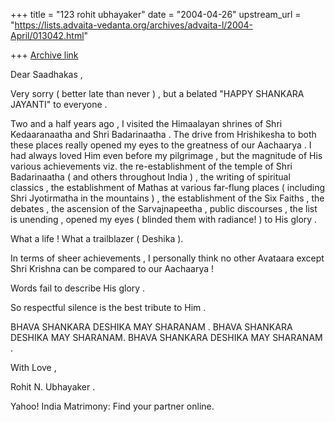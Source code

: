 +++
title = "123 rohit ubhayaker"
date = "2004-04-26"
upstream_url = "https://lists.advaita-vedanta.org/archives/advaita-l/2004-April/013042.html"

+++
[Archive link](https://lists.advaita-vedanta.org/archives/advaita-l/2004-April/013042.html)

Dear  Saadhakas ,

Very  sorry ( better  late than  never ) , but  a  belated  "HAPPY  SHANKARA  JAYANTI"  to  everyone .

Two  and  a  half  years  ago , I  visited  the  Himaalayan  shrines  of  Shri  Kedaaranaatha  and  Shri  Badarinaatha . The  drive  from  Hrishikesha  to  both  these  places  really  opened  my  eyes  to  the  greatness  of our  Aachaarya . I  had always  loved  Him  even  before  my  pilgrimage , but  the  magnitude  of  His  various  achievements  viz.  the  re-establishment  of  the  temple  of  Shri  Badarinaatha (  and  others  throughout  India ) , the  writing  of  spiritual  classics , the  establishment  of  Mathas  at  various  far-flung  places ( including  Shri Jyotirmatha  in  the  mountains ) , the  establishment  of  the  Six  Faiths ,  the  debates , the  ascension  of  the  Sarvajnapeetha ,  public  discourses , the  list  is  unending ,  opened  my  eyes (  blinded  them  with  radiance! )  to  His  glory .

What  a  life !  What  a  trailblazer (  Deshika ).

In  terms  of  sheer  achievements , I  personally  think  no  other  Avataara  except  Shri  Krishna  can  be  compared  to  our  Aachaarya !

Words  fail  to  describe  His  glory .  

So  respectful  silence  is  the  best  tribute  to  Him .

BHAVA  SHANKARA  DESHIKA  MAY  SHARANAM .
BHAVA  SHANKARA  DESHIKA  MAY  SHARANAM.
BHAVA  SHANKARA  DESHIKA  MAY  SHARANAM .

With  Love , 

Rohit  N. Ubhayaker .



Yahoo! India Matrimony: Find your partner online.

